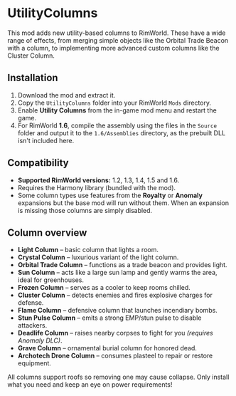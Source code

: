 # UtilityColumns
This mod adds new utility-based columns to RimWorld. These have a wide range of effects, from merging simple objects like the Orbital Trade Beacon with a column, to implementing more advanced custom columns like the Cluster Column.

## Installation
1. Download the mod and extract it.
2. Copy the `UtilityColumns` folder into your RimWorld `Mods` directory.
3. Enable **Utility Columns** from the in-game mod menu and restart the game.
4. For RimWorld **1.6**, compile the assembly using the files in the `Source`
   folder and output it to the `1.6/Assemblies` directory, as the prebuilt
   DLL isn't included here.

## Compatibility
- **Supported RimWorld versions:** 1.2, 1.3, 1.4, 1.5 and 1.6.
- Requires the Harmony library (bundled with the mod).
- Some column types use features from the **Royalty** or **Anomaly** expansions but the base mod will run without them. When an expansion is missing those columns are simply disabled.

## Column overview
- **Light Column** – basic column that lights a room.
- **Crystal Column** – luxurious variant of the light column.
- **Orbital Trade Column** – functions as a trade beacon and provides light.
- **Sun Column** – acts like a large sun lamp and gently warms the area, ideal for greenhouses.
- **Frozen Column** – serves as a cooler to keep rooms chilled.
- **Cluster Column** – detects enemies and fires explosive charges for defense.
- **Flame Column** – defensive column that launches incendiary bombs.
- **Stun Pulse Column** – emits a strong EMP/stun pulse to disable attackers.
- **Deadlife Column** – raises nearby corpses to fight for you *(requires Anomaly DLC)*.
- **Grave Column** – ornamental burial column for honored dead.
- **Archotech Drone Column** – consumes plasteel to repair or restore equipment.

All columns support roofs so removing one may cause collapse. Only install what you need and keep an eye on power requirements!
